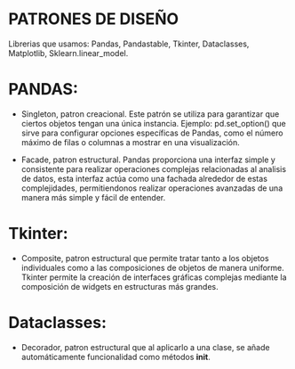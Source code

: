 # PATRONES DE DISEÑO 

Librerias que usamos: Pandas, Pandastable, Tkinter, Dataclasses, Matplotlib, Sklearn.linear_model.

# PANDAS: 
- Singleton, patron creacional. Este patrón se utiliza para garantizar que ciertos objetos tengan una única instancia. Ejemplo:
pd.set_option() que sirve para configurar opciones específicas de Pandas, como el número máximo de filas o columnas a mostrar en una visualización.

- Facade, patron estructural. Pandas proporciona una interfaz simple y consistente para realizar operaciones complejas relacionadas al analisis
de datos, esta interfaz actúa como una fachada alrededor de estas complejidades, permitiendonos realizar operaciones avanzadas
de una manera más simple y fácil de entender.

# Tkinter:
- Composite, patron estructural que permite tratar tanto a los objetos individuales como a las composiciones de objetos
de manera uniforme. Tkinter permite la creación de interfaces gráficas complejas mediante la composición de widgets en estructuras 
más grandes.  

# Dataclasses:
- Decorador, patron estructural que al aplicarlo a una clase, se añade automáticamente funcionalidad como métodos __init__. 
